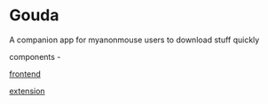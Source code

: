 # Gouda

A companion app for myanonmouse users to download stuff quickly

components -

[frontend](https://github.com/ra341/brie)

[extension](https://github.com/ra341/parmesean)

